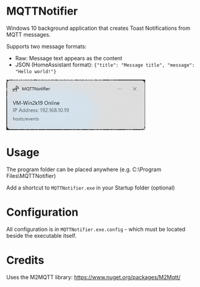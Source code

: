 # MQTTNotifier
Windows 10 background application that creates Toast Notifications from MQTT messages.

Supports two message formats:
- Raw: Message text appears as the content
- JSON (HomeAssistant format): `{"title": "Message title", "message": "Hello world!"}`

![Screenshot of Windows 11 Toast Notification](screenshot.png "Screenshot of Windows 11 Toast Notification")

# Usage
The program folder can be placed anywhere (e.g. C:\Program Files\MQTTNotifier)

Add a shortcut to `MQTTNotifier.exe` in your Startup folder (optional)

# Configuration
All configuration is in `MQTTNotifier.exe.config` - which must be located beside the executable itself.

# Credits
Uses the M2MQTT library: https://www.nuget.org/packages/M2Mqtt/
